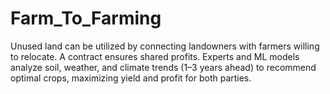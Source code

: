 # Farm_To_Farming
Unused land can be utilized by connecting landowners with farmers willing to relocate. A contract ensures shared profits. Experts and ML models analyze soil, weather, and climate trends (1–3 years ahead) to recommend optimal crops, maximizing yield and profit for both parties.
